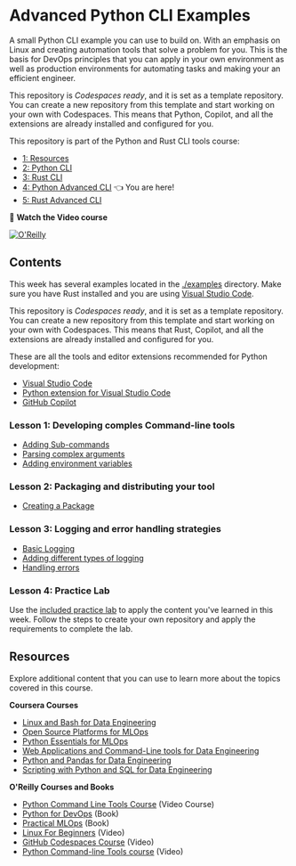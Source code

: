 # Advanced Python CLI Examples
A small Python CLI example you can use to build on. With an emphasis on Linux and creating automation tools that solve a problem for you. This is the basis for DevOps principles that you can apply in your own environment as well as production environments for automating tasks and making your an efficient engineer.

This repository is *Codespaces ready*, and it is set as a template repository. You can create a new repository from this template and start working on your own with Codespaces. This means that Python, Copilot, and all the extensions are already installed and configured for you.

This repository is part of the Python and Rust CLI tools course:

- [1: Resources](https://github.com/alfredodeza/python-and-rust-tools) 
- [2: Python CLI](https://github.com/alfredodeza/python-cli-example)
- [3: Rust CLI](https://github.com/alfredodeza/rust-cli-example)
- [4: Python Advanced CLI](https://github.com/alfredodeza/advanced-python-cli) 👈 You are here!
- [5: Rust Advanced CLI](https://github.com/alfredodeza/advanced-rust-cli)

🚀 **Watch the Video course**

[![O'Reilly](https://learning.oreilly.com/covers/urn:orm:video:28037639VIDEOPAIML/400w/)](https://learning.oreilly.com/videos/devops-command-line-tools/28037639VIDEOPAIML/ "Python and Rust CLI tools")

## Contents
This week has several examples located in the [./examples](./examples) directory. Make sure you have Rust installed and you are using [Visual Studio Code](https://code.visualstudio.com/?WT.mc_id=academic-0000-alfredodeza).

This repository is *Codespaces ready*, and it is set as a template repository. You can create a new repository from this template and start working on your own with Codespaces. This means that Rust, Copilot, and all the extensions are already installed and configured for you.

These are all the tools and editor extensions recommended for Python development:

- [Visual Studio Code](https://code.visualstudio.com/?WT.mc_id=academic-0000-alfredodeza)
- [Python extension for Visual Studio Code](https://marketplace.visualstudio.com/items?itemName=ms-python.python&WT.mc_id=academic-0000-alfredodeza)
- [GitHub Copilot](https://marketplace.visualstudio.com/items?itemName=GitHub.copilot&WT.mc_id=academic-0000-alfredodeza)

### Lesson 1: Developing comples Command-line tools
- [Adding Sub-commands]()
- [Parsing complex arguments]()
- [Adding environment variables]()

### Lesson 2: Packaging and distributing your tool
- [Creating a Package]()

### Lesson 3: Logging and error handling strategies
- [Basic Logging]()
- [Adding different types of logging]()
- [Handling errors]()
  
### Lesson 4: Practice Lab
Use the [included practice lab](./lab.md) to apply the content you've learned in this week. Follow the steps to create your own repository and apply the requirements to complete the lab.


## Resources
Explore additional content that you can use to learn more about the topics covered in this course.

**Coursera Courses**

- [Linux and Bash for Data Engineering](https://www.coursera.org/learn/linux-and-bash-for-data-engineering-duke)
- [Open Source Platforms for MLOps](https://www.coursera.org/learn/open-source-platforms-duke)
- [Python Essentials for MLOps](https://www.coursera.org/learn/python-essentials-mlops-duke)
- [Web Applications and Command-Line tools for Data Engineering](https://www.coursera.org/learn/web-app-command-line-tools-for-data-engineering-duke)
- [Python and Pandas for Data Engineering](https://www.coursera.org/learn/python-and-pandas-for-data-engineering-duke)
- [Scripting with Python and SQL for Data Engineering](https://www.coursera.org/learn/scripting-with-python-sql-for-data-engineering-duke)

**O'Reilly Courses and Books**

- [Python Command Line Tools Course](https://learning.oreilly.com/videos/python-command-line/50131VIDEOPAIML/) (Video Course)
- [Python for DevOps](https://www.oreilly.com/library/view/python-for-devops/9781492057680/) (Book)
- [Practical MLOps](https://www.oreilly.com/library/view/practical-mlops/9781098103002/) (Book)
- [Linux For Beginners](https://learning.oreilly.com/videos/-/27922450VIDEOPAIML/) (Video)
- [GitHub Codespaces Course](https://learning.oreilly.com/videos/-/27724023VIDEOPAIML/) (Video)
- [Python Command-line Tools course](https://learning.oreilly.com/videos/python-command-line/50131VIDEOPAIML/) (Video)
